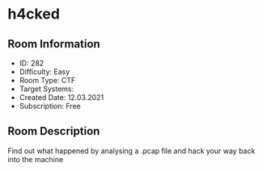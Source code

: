 ﻿# h4cked

## Room Information
- ID: 282
- Difficulty: Easy
- Room Type: CTF
- Target Systems: 
- Created Date: 12.03.2021
- Subscription: Free

## Room Description
Find out what happened by analysing a .pcap file and hack your way back into the machine
